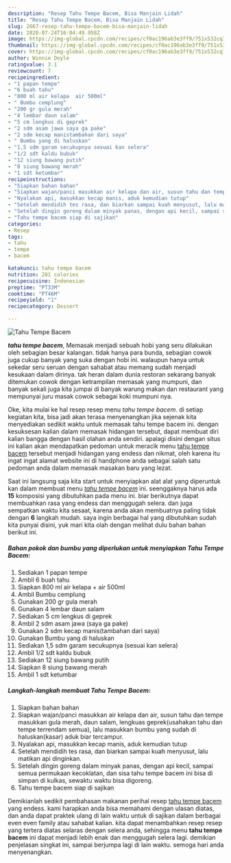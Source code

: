 ```yaml
---
description: "Resep Tahu Tempe Bacem, Bisa Manjain Lidah"
title: "Resep Tahu Tempe Bacem, Bisa Manjain Lidah"
slug: 2667-resep-tahu-tempe-bacem-bisa-manjain-lidah
date: 2020-07-24T16:04:49.958Z
image: https://img-global.cpcdn.com/recipes/cf0ac196ab3e3ff9/751x532cq70/tahu-tempe-bacem-foto-resep-utama.jpg
thumbnail: https://img-global.cpcdn.com/recipes/cf0ac196ab3e3ff9/751x532cq70/tahu-tempe-bacem-foto-resep-utama.jpg
cover: https://img-global.cpcdn.com/recipes/cf0ac196ab3e3ff9/751x532cq70/tahu-tempe-bacem-foto-resep-utama.jpg
author: Winnie Doyle
ratingvalue: 3.1
reviewcount: 7
recipeingredient:
- "1 papan tempe"
- "6 buah tahu"
- "800 ml air kelapa  air 500ml"
- " Bumbu cemplung"
- "200 gr gula merah"
- "4 lembar daun salam"
- "5 cm lengkus di geprek"
- "2 sdm asam jawa saya ga pake"
- "2 sdm kecap manistambahan dari saya"
- " Bumbu yang di haluskan"
- "1,5 sdm garam secukupnya sesuai kan selera"
- "1/2 sdt kaldu bubuk"
- "12 siung bawang putih"
- "8 siung bawang merah"
- "1 sdt ketumbar"
recipeinstructions:
- "Siapkan bahan bahan"
- "Siapkan wajan/panci masukkan air kelapa dan air, susun tahu dan tempe masukkan gula merah, daun salam, lengkuas geprek(usahakan tahu dan tempe terrendam semua), lalu masukkan bumbu yang sudah di haluskan(kasar) aduk biar tercampur."
- "Nyalakan api, masukkan kecap manis, aduk kemudian tutup"
- "Setelah mendidih tes rasa, dan biarkan sampai kuah menyusut, lalu matikan api dinginkan."
- "Setelah dingin goreng dalam minyak panas, dengan api kecil, sampai semua permukaan kecoklatan, dan sisa tahu tempe bacem ini bisa di simpan di kulkas, sewaktu waktu bisa digoreng."
- "Tahu tempe bacem siap di sajikan"
categories:
- Resep
tags:
- tahu
- tempe
- bacem

katakunci: tahu tempe bacem 
nutrition: 281 calories
recipecuisine: Indonesian
preptime: "PT33M"
cooktime: "PT46M"
recipeyield: "1"
recipecategory: Dessert

---
```



![Tahu Tempe Bacem](https://img-global.cpcdn.com/recipes/cf0ac196ab3e3ff9/751x532cq70/tahu-tempe-bacem-foto-resep-utama.jpg)

<b><i>tahu tempe bacem</i></b>, Memasak menjadi sebuah hobi yang seru dilakukan oleh sebagian besar kalangan. tidak hanya para bunda, sebagian cowok juga cukup banyak yang suka dengan hobi ini. walaupun hanya untuk sekedar seru seruan dengan sahabat atau memang sudah menjadi kesukaan dalam dirinya. tak heran dalam dunia restoran sekarang banyak ditemukan cowok dengan ketrampilan memasak yang mumpuni, dan banyak sekali juga kita jumpai di banyak warung makan dan restaurant yang mempunyai juru masak cowok sebagai koki mumpuni nya.

Oke, kita mulai ke hal resep resep menu <i>tahu tempe bacem</i>. di setiap kegiatan kita, bisa jadi akan terasa menyenangkan jika sejenak kita menyediakan sedikit waktu untuk memasak tahu tempe bacem ini. dengan kesuksesan kalian dalam memasak hidangan tersebut, dapat membuat diri kalian bangga dengan hasil olahan anda sendiri. apalagi disini dengan situs ini kalian akan mendapatkan pedoman untuk meracik menu <u>tahu tempe bacem</u> tersebut menjadi hidangan yang endess dan nikmat, oleh karena itu ingat ingat alamat website ini di handphone anda sebagai salah satu pedoman anda dalam memasak masakan baru yang lezat.




Saat ini langsung saja kita start untuk menyiapkan alat alat yang diperuntuk kan dalam membuat menu <u><i>tahu tempe bacem</i></u> ini. seenggaknya harus ada <b>15</b> komposisi yang dibutuhkan pada menu ini. biar berikutnya dapat membuahkan rasa yang endess dan menggugah selera. dan juga sempatkan waktu kita sesaat, karena anda akan membuatnya paling tidak dengan <b>6</b> langkah mudah. saya ingin berbagai hal yang dibutuhkan sudah kita punyai disini, yuk mari kita olah dengan melihat dulu bahan bahan berikut ini.

<!--inarticleads1-->

##### Bahan pokok dan bumbu yang diperlukan untuk menyiapkan Tahu Tempe Bacem:

1. Sediakan 1 papan tempe
1. Ambil 6 buah tahu
1. Siapkan 800 ml air kelapa + air 500ml
1. Ambil  Bumbu cemplung
1. Gunakan 200 gr gula merah
1. Gunakan 4 lembar daun salam
1. Sediakan 5 cm lengkus di geprek
1. Ambil 2 sdm asam jawa (saya ga pake)
1. Gunakan 2 sdm kecap manis(tambahan dari saya)
1. Gunakan  Bumbu yang di haluskan
1. Sediakan 1,5 sdm garam secukupnya (sesuai kan selera)
1. Ambil 1/2 sdt kaldu bubuk
1. Sediakan 12 siung bawang putih
1. Siapkan 8 siung bawang merah
1. Ambil 1 sdt ketumbar




<!--inarticleads2-->

##### Langkah-langkah membuat Tahu Tempe Bacem:

1. Siapkan bahan bahan
1. Siapkan wajan/panci masukkan air kelapa dan air, susun tahu dan tempe masukkan gula merah, daun salam, lengkuas geprek(usahakan tahu dan tempe terrendam semua), lalu masukkan bumbu yang sudah di haluskan(kasar) aduk biar tercampur.
1. Nyalakan api, masukkan kecap manis, aduk kemudian tutup
1. Setelah mendidih tes rasa, dan biarkan sampai kuah menyusut, lalu matikan api dinginkan.
1. Setelah dingin goreng dalam minyak panas, dengan api kecil, sampai semua permukaan kecoklatan, dan sisa tahu tempe bacem ini bisa di simpan di kulkas, sewaktu waktu bisa digoreng.
1. Tahu tempe bacem siap di sajikan




Demikianlah sedikit pembahasan makanan perihal resep <u>tahu tempe bacem</u> yang endess. kami harapkan anda bisa memahami dengan ulasan diatas, dan anda dapat praktek ulang di lain waktu untuk di sajikan dalam berbagai even even family atau sahabat kalian. kita dapat menambahkan resep resep yang tertera diatas selaras dengan selera anda, sehingga menu <b>tahu tempe bacem</b> ini dapat menjadi lebih enak dan menggugah selera lagi. demikian penjelasan singkat ini, sampai berjumpa lagi di lain waktu. semoga hari anda menyenangkan.
